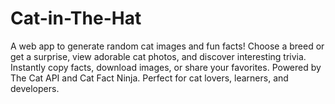 # Cat-in-The-Hat
A web app to generate random cat images and fun facts! Choose a breed or get a surprise, view adorable cat photos, and discover interesting trivia. Instantly copy facts, download images, or share your favorites. Powered by The Cat API and Cat Fact Ninja. Perfect for cat lovers, learners, and developers.
